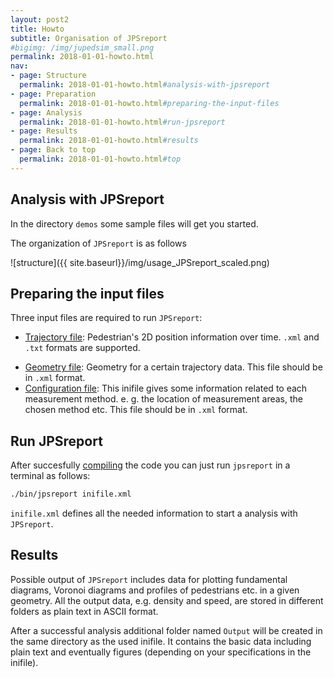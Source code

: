 ```yaml
---
layout: post2
title: Howto
subtitle: Organisation of JPSreport
#bigimg: /img/jupedsim_small.png
permalink: 2018-01-01-howto.html
nav:
- page: Structure
  permalink: 2018-01-01-howto.html#analysis-with-jpsreport
- page: Preparation
  permalink: 2018-01-01-howto.html#preparing-the-input-files
- page: Analysis
  permalink: 2018-01-01-howto.html#run-jpsreport
- page: Results
  permalink: 2018-01-01-howto.html#results
- page: Back to top
  permalink: 2018-01-01-howto.html#top
---
```

   
## Analysis with JPSreport

In the directory `demos` some sample files will get you started. 

The organization of `JPSreport` is as follows

![structure]({{ site.baseurl}}/img/usage_JPSreport_scaled.png)

## Preparing the input files

Three input files are required to run `JPSreport`:

- [Trajectory file](2016-11-03-trajectory): Pedestrian's 2D position information over time. 
`.xml` and `.txt` formats are supported.
* [Geometry file](2016-11-02-geometry): Geometry for a certain trajectory data. 
  This file should be in `.xml` format.
* [Configuration file](2016-11-01-inifile): This inifile gives some information related to each measurement method. e. g. 
  the location of measurement areas, the chosen method etc. 
  This file should be in `.xml` format.
  

## Run JPSreport

After succesfully [compiling](2016-11-01-configuration) the code you can just run
`jpsreport` in a terminal as follows:

```bash
./bin/jpsreport inifile.xml
```


`inifile.xml` defines all the needed information to start a analysis with
`JPSreport`. 


## Results

Possible output of `JPSreport` includes data for plotting fundamental diagrams, 
Voronoi diagrams and profiles of pedestrians etc. in a given geometry. 
All the output data, e.g. density and speed, 
are stored in different folders as plain text in ASCII format.


After a successful analysis additional folder named `Output` will be created in
the same directory as the used inifile. 
It contains the basic data including plain 
text and eventually figures (depending on your specifications in the inifile).
